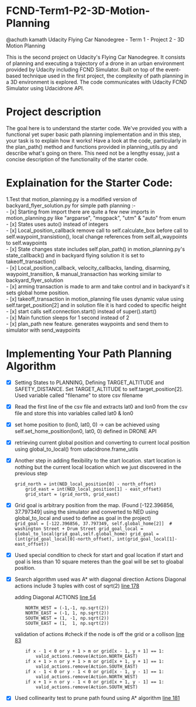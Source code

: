 
# FCND-Term1-P2-3D-Motion-Planning
@achuth kamath
Udacity Flying Car Nanodegree - Term 1 - Project 2 - 3D Motion Planning

This is the second project on Udacity's Flying Car Nanodegree. It consists of planning and executing a trajectory of a drone in an urban environment provided by Udacity including FCND Simulator. Built on top of the event-based technique used in the first project, the complexity of path planning in a 3D environment is explored. The code communicates with Udacity FCND Simulator using Udacidrone API.


# Project description

The goal here is to understand the starter code. We've provided you with a functional yet super basic path planning implementation and in this step, your task is to explain how it works! Have a look at the code, particularly in the plan_path() method and functions provided in planning_utils.py and describe what's going on there. This need not be a lengthy essay, just a concise description of the functionality of the starter code. 

# Explaination for the Starter Code:
1.Test that motion_planning.py is a modified version of backyard_flyer_solution.py for simple path planning :- <br />
	- [x]  Starting from import there are quite a few new imports in motion_planning.py like "argparse", "msgpack", "utm" & "auto" from enum<br />
	- [x] States uses auto() instead of integers<br />
	- [x] Local_position_callback remove call to self.calculate_box before call to self.waypoint_transistion(), local change references from self.all_waypoints to self.waypoints<br />
	- [x] State changes state includes self.plan_path() in motion_planning.py's state_callback() and in backyard flying solution it is set to takeoff_transaction()<br />
	- [x] Local_position_callback, velocity_callbacks, landing, disarming, waypoint_transition, & manual_transaction has working similar to backyard_flyer_solution<br />
	- [x] arming transaction is made to arm and take control and in backyard's it sets global home position.<br />
	- [x] takeoff_transaction in motion_planning file uses dynamic value using self.target_position[2] and in solution file it is hard coded to specific height<br />
	- [x] start calls self.connection.start() instead of super().start()<br />
	- [x] Main function sleeps for 1 second instead of 2<br />
	- [x]  plan_path new feature. generates waypoints and send them to simulator with send_waypoints<br />

# Implementing Your Path Planning Algorithm
- [x] Setting States to PLANNING, Defining TARGET_ALTITUDE and SAFETY_DISTANCE. Set TARGET_ALTITUDE to self.target_position[2]. Used variable called "filename" to store csv filename<br />
- [x] Read the first line of the csv file and extracts lat0 and lon0 from the csv file and store this into variables called lat0 & lon0<br />
- [x] set home position to (lon0, lat0, 0) -> can be achieved using self.set_home_position(lon0, lat0, 0) defined in DRONE API<br />
- [x] retrieving current global position and converting to current local position using global_to_local() from udacidrone.frame_utils<br />
- [x] Another step in adding flexibility to the start location. start location is nothing but the current local location which we just discovered in the previous step<br />
	```
	grid_north = int(NED_local_position[0] - north_offset)
        grid_east = int(NED_local_position[1] - east_offset)
        grid_start = (grid_north, grid_east)
	```
- [x] Grid goal is arbitrary position from the map. (Found [-122.396856, 37.797349] using the simulator and converted to NED using global_to_local and used to define as goal in the project) <br />
		```
        grid_goal = [-122.396856, 37.797349, self.global_home[2]]  # washington Street + Drum Street
        grid_goal_local = global_to_local(grid_goal,self.global_home)
        grid_goal = (int(grid_goal_local[0]-north_offset), int(grid_goal_local[1]-east_offset))
		```
- [x] Used special condition to check for start and goal location if start and goal is less than 10 square meteres than the goal will be set to gloabal position.<br />
- [x] Search algorithm used was A* with diagonal direction Actions Diagonal actions include 3 tuples with cost of sqrt(2)
	[line 178](./motion_planning.py#L178)<br/>
	
	adding Diagonal ACTIONS [line 54](./planning_utils.py#L54-L61)
	```
		NORTH_WEST = (-1,-1, np.sqrt(2))
		NORTH_EAST = (-1, 1, np.sqrt(2))
		SOUTH_WEST = (1, -1, np.sqrt(2))
		SOUTH_EAST = (1,  1, np.sqrt(2))
	```
	
	validation of actions #check if the node is off the grid or a collison [line 83](./planning_utils.py#L83-L98)
	```
		if x - 1 < 0 or y + 1 > m or grid[x - 1, y + 1] == 1:
			valid_actions.remove(Action.NORTH_EAST)
		if x + 1 > n or y + 1 > m or grid[x + 1, y + 1] == 1:
			valid_actions.remove(Action.SOUTH_EAST)
		if x - 1 < 0 or y - 1 < 0 or grid[x - 1, y - 1] == 1:
			valid_actions.remove(Action.NORTH_WEST)
		if x + 1 > n or y - 1 < 0 or grid[x + 1, y - 1] == 1:
			valid_actions.remove(Action.SOUTH_WEST)
	```
- [x] Used collinearity test to prune path found using A* algorithm [line 181](./motion_planning.py#L181)
